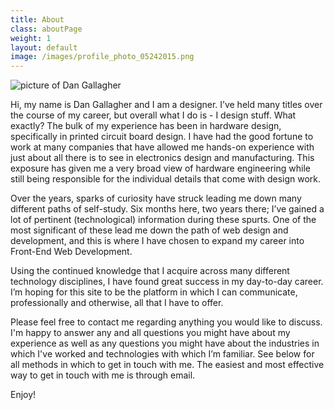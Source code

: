```yaml
---
title: About
class: aboutPage
weight: 1
layout: default
image: /images/profile_photo_05242015.png
---
```


<img class="about-pic" src="{{ page.image }}" alt="picture of Dan Gallagher" />

Hi, my name is Dan Gallagher and I am a designer. I’ve held many titles over the course of my career, but overall what I do is - I design stuff. What exactly? The bulk of my experience has been in hardware design, specifically in printed circuit board design. I have had the good fortune to work at many companies that have allowed me hands-on experience with just about all there is to see in electronics design and manufacturing. This exposure has given me a very broad view of hardware engineering while still being responsible for the individual details that come with design work.

Over the years, sparks of curiosity have struck leading me down many different paths of self-study. Six months here, two years there; I’ve gained a lot of pertinent (technological) information during these spurts. One of the most significant of these lead me down the path of web design and development, and this is where I have chosen to expand my career into Front-End Web Development.

Using the continued knowledge that I acquire across many different technology disciplines, I have found great success in my day-to-day career. I’m hoping for this site to be the platform in which I can communicate, professionally and otherwise, all that I have to offer.

Please feel free to contact me regarding anything you would like to discuss. I'm happy to answer any and all questions you might have about my experience as well as any questions you might have about the industries in which I've worked and technologies with which I’m familiar. See below for all methods in which to get in touch with me. The easiest and most effective way to get in touch with me is through email. 

Enjoy!
